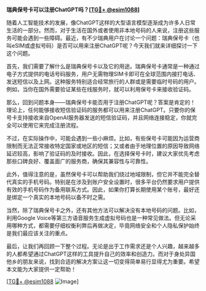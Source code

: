 **瑞典保号卡可以注册ChatGPT吗？[[TG💪+ @esim1088](https://t.me/s/esim1088)]**

随着人工智能技术的发展，像ChatGPT这样的大型语言模型逐渐成为许多人日常生活的一部分。然而，对于生活在国外或者使用非本地号码的人来说，注册这些服务可能会遇到一些障碍。最近，有不少瑞典用户在讨论一个问题：瑞典保号卡（也叫eSIM或虚拟号码）是否可以用来注册ChatGPT呢？今天我们就来详细探讨一下这个问题。

首先，我们需要了解什么是瑞典保号卡以及它的用途。瑞典保号卡通常是一种通过电子方式提供的电话号码服务，用户无需物理SIM卡即可在全球范围内接打电话、发送短信以及上网。这种服务特别适合经常旅行的人群或是需要临时号码的用户。例如，当你在国外需要验证某些在线服务时，就可以利用保号卡来接收验证码。

那么，回到问题本身——瑞典保号卡能否用于注册ChatGPT呢？答案是肯定的！理论上，任何能够接收短信验证码的服务都可以用来注册ChatGPT。只要你的保号卡支持接收来自OpenAI服务器发送的短信验证码，并且网络连接稳定，你就完全可以使用它来完成注册流程。

不过，在实际操作中，可能会遇到一些小麻烦。比如，有些保号卡可能因为运营商限制而无法正常接收特定国家或地区的短信；又或者由于地理位置的原因导致网络延迟较高，影响了验证码的及时接收。因此，在选择保号卡时，建议大家优先考虑那些口碑良好、覆盖面广的服务商，确保其兼容性与可靠性。

此外，值得注意的是，虽然保号卡可以帮助我们绕过地域限制，但它并不能完全替代真实的手机号码。特别是在涉及到账户安全设置时，很多平台仍然要求用户提供有效的手机号码作为备用联系方式。因此，如果你打算长期使用某个账号，最好还是绑定一个真实的本地号码以备不时之需。

当然，除了瑞典保号卡之外，还有其他方法可以解决没有本地号码的问题。比如，利用Google Voice等第三方语音服务生成虚拟号码也是一种常见做法。但无论采用哪种方式，都需要仔细权衡利弊后再做决定，毕竟网络安全和个人隐私保护始终是我们最应该关注的重点。

最后，让我们再回顾一下整个过程。无论是出于工作需求还是个人兴趣，越来越多的人都希望通过ChatGPT这样的工具提升自己的效率和创造力。而对于身处异国他乡的朋友来说，找到合适的解决方案让这一切变得简单易行显得尤为重要。希望本文能为大家提供一定帮助！

[[TG💪+ @esim1088](https://t.me/s/esim1088) ![Image](https://i.postimg.cc/4NQfJmqS/Snipaste-2025-05-13-00-14-12.png)]